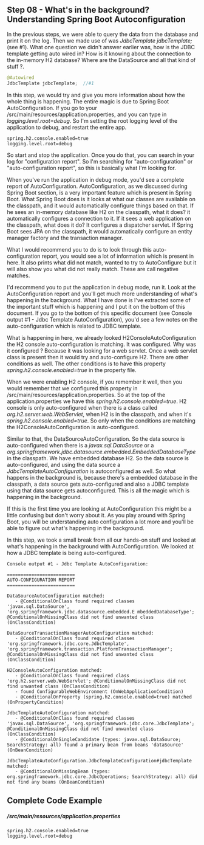 ## Step 08 - What's in the background? Understanding Spring Boot Autoconfiguration

In the previous steps, we were able to query the data from the database and print it on the log. Then we made use of was *JdbcTemplate jdbcTemplate;* (see #1). What one question we didn't answer earlier was, how is the JDBC template getting auto wired in? How is it knowing about the connection to the in-memory H2 database? Where are the DataSource and all that kind of stuff ?.

```java
@Autowired
JdbcTemplate jdbcTemplate;	//#1
```

In this step, we would try and give you more information about how the whole thing is happening. The entire magic is due to Spring Boot AutoConfiguration. If you go to your /src/main/resources/application.properties, and you can type in *logging.level.root=debug*. So I'm setting the root logging level of the application to debug, and restart the entire app.

```
spring.h2.console.enabled=true
logging.level.root=debug
``` 

So start and stop the application. Once you do that, you can search in your log for "configuration report". So I'm searching for "auto-configuration" or "auto-configuration report", so this is basically what I'm looking for.

When you've run the application in debug mode, you'd see a complete report of AutoConfiguration. AutoConfiguration, as we discussed during Spring Boot section, is a very important feature which is present in Spring Boot. What Spring Boot does is it looks at what our classes are available on the classpath, and it would automatically configure things based on that. If he sees an in-memory database like H2 on the classpath, what it does? it automatically configures a connection to it. If it sees a web application on the classpath, what does it do? It configures a dispatcher servlet. If Spring Boot sees JPA on the classpath, it would automatically configure an entity manager factory and the transaction manager.

What I would recommend you to do is to look through this auto-configuration report, you would see a lot of information which is present in here. It also prints what did not match, wanted to try to AutoConfigure but it will also show you what did not really match. These are call negative matches. 

I'd recommend you to put the application in debug mode, run it. Look at the AutoConfiguration report and you'll get much more understanding of what's happening in the background. What I have done is I've extracted some of the important stuff which is happening and I put it on the bottom of this document. If you go to the bottom of this specific document (see Console output #1 - Jdbc Template AutoConfiguration), you'd see a few notes on the auto-configuration which is related to JDBC template. 

What is happening in here, we already looked H2ConsoleAutoConfiguration the H2 console auto-configuration is matching. It was configured. Why was it configured ? Because it was looking for a web servlet. Once a web servlet class is present then it would try and auto-configure H2. There are other conditions as well. The other conditions is to have this property *spring.h2.console.enabled=true* in the property file.

When we were enabling H2 console, if you remember it well, then you would remember that we configured this property in /src/main/resources/application.properties. So  at the top of the application.properties we have this *spring.h2.console.enabled=true*. H2 console is only auto-configured when there is a class called *org.h2.server.web.WebServlet*, when H2 is in the classpath, and when it's *spring.h2.console.enabled=true*. So only when the conditions are matching the H2ConsoleAutoConfiguration is auto-configured. 

Similar to that, the DataSourceAutoConfiguration. So the data source is auto-configured when there is a *javax.sql.DataSource* or a *org.springframework.jdbc.datasource.embedded.EmbeddedDatabaseType* in the classpath. We have embedded database H2. So the data source is auto-configured, and using the data source a *JdbcTemplateAutoConfiguration* is autoconfigured as well. So what happens in the background is, because there's a embedded database in the classpath, a data source gets auto-configured and also a JDBC template using that data source gets autoconfigured. This is all the magic which is happening in the background.

If this is the first time you are looking at AutoConfiguration this might be a little confusing but don't worry about it. As you play around with Spring Boot, you will be understanding auto configuration a lot more and you'll be able to figure out what's happening in the background.

In this step, we took a small break from all our hands-on stuff and looked at what's happening in the background with AutoConfiguration. We looked at how a JDBC template is being auto-configured.

```
Console output #1 - Jdbc Template AutoConfiguration:

=========================
AUTO-CONFIGURATION REPORT
=========================

DataSourceAutoConfiguration matched:
   - @ConditionalOnClass found required classes 'javax.sql.DataSource', 'org.springframework.jdbc.datasource.embedded.E mbeddedDatabaseType'; @ConditionalOnMissingClass did not find unwanted class (OnClassCondition)

DataSourceTransactionManagerAutoConfiguration matched:
   - @ConditionalOnClass found required classes 'org.springframework.jdbc.core.JdbcTemplate', 'org.springframework.transaction.PlatformTransactionManager'; @ConditionalOnMissingClass did not find unwanted class (OnClassCondition)

H2ConsoleAutoConfiguration matched:
   - @ConditionalOnClass found required class 'org.h2.server.web.WebServlet'; @ConditionalOnMissingClass did not find unwanted class (OnClassCondition)
   - found ConfigurableWebEnvironment (OnWebApplicationCondition)
   - @ConditionalOnProperty (spring.h2.console.enabled=true) matched (OnPropertyCondition)

JdbcTemplateAutoConfiguration matched:
   - @ConditionalOnClass found required classes 'javax.sql.DataSource', 'org.springframework.jdbc.core.JdbcTemplate'; @ConditionalOnMissingClass did not find unwanted class (OnClassCondition)
   - @ConditionalOnSingleCandidate (types: javax.sql.DataSource; SearchStrategy: all) found a primary bean from beans 'dataSource' (OnBeanCondition)

JdbcTemplateAutoConfiguration.JdbcTemplateConfiguration#jdbcTemplate matched:
   - @ConditionalOnMissingBean (types: org.springframework.jdbc.core.JdbcOperations; SearchStrategy: all) did not find any beans (OnBeanCondition)
```

## Complete Code Example

##### /src/main/resources/application.properties

```
spring.h2.console.enabled=true
logging.level.root=debug
``` 
```